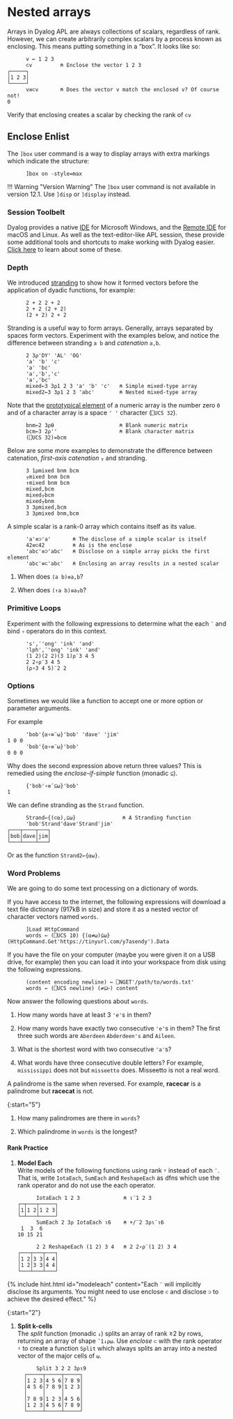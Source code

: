 # Nested arrays
Arrays in Dyalog APL are always collections of scalars, regardless of rank. However, we can create arbitrarily complex scalars by a process known as enclosing. This means putting something in a “box”. It looks like so:

```APL
      v ← 1 2 3
      ⊂v         ⍝ Enclose the vector 1 2 3
┌─────┐
│1 2 3│
└─────┘
      v≡⊂v       ⍝ Does the vector v match the enclosed v? Of course not!
0
```

Verify that enclosing creates a scalar by checking the rank of `⊂v`

## Enclose Enlist
The `]box` user command is a way to display arrays with extra markings which indicate the structure:

```APL
      ]box on -style=max

```

!!! Warning "Version Warning"
	The `]box` user command is not available in version 12.1. Use `]disp` or `]display` instead.

### Session Toolbelt
Dyalog provides a native [IDE]() for Microsoft Windows, and the [Remote IDE]() for macOS and Linux. As well as the text-editor-like APL session, these provide some additional tools and shortcuts to make working with Dyalog easier. [Click here](https://www.dyalog.com/getting-started/tips.htm) to learn about some of these.

### Depth
We introduced [stranding](https://aplwiki.com/wiki/Strand_notation) to show how it formed vectors before the application of dyadic functions, for example:

```APL
      2 + 2 2 + 2   
      2 + 2 (2 + 2)
      (2 + 2) 2 + 2
```

Stranding is a useful way to form arrays. Generally, arrays separated by spaces form vectors. Experiment with the examples below, and notice the difference between stranding `a b` and *catenation* `a,b`.

```APL
      2 3⍴'DY' 'AL' 'OG'
      'a' 'b' 'c'
      'a' 'bc'
      'a','b','c'
      'a','bc'
      mixed←3 3⍴1 2 3 'a' 'b' 'c'   ⍝ Simple mixed-type array
      mixed2←3 3⍴1 2 3 'abc'        ⍝ Nested mixed-type array
```

Note that the [prototypical element](https://aplwiki.com/wiki/Prototype) of a numeric array is the number zero `0` and of a character array is a space `' '` character (`⎕UCS 32`).

```APL
      bnm←2 3⍴⍬                     ⍝ Blank numeric matrix
      bcm←3 2⍴''                    ⍝ Blank character matrix
      (⎕UCS 32)=bcm
```

Below are some more examples to demonstrate the difference between catenation, *first-axis catenation* `⍪` and stranding.

```APL
      3 1⍴mixed bnm bcm
      ⍪mixed bnm bcm
      ↑mixed bnm bcm
      mixed,bcm
      mixed⍪bcm
      mixed⍪bnm
      3 3⍴mixed,bcm
      3 3⍴mixed bnm,bcm
```

A simple scalar is a rank-0 array which contains itself as its value.

```APL
      'a'≡⊃'a'       ⍝ The disclose of a simple scalar is itself
      42≡⊂42         ⍝ As is the enclose
      'abc'≡⊃'abc'   ⍝ Disclose on a simple array picks the first element
      'abc'≡⊂'abc'   ⍝ Enclosing an array results in a nested scalar
```

1. When does `(a b)≡a,b`?

1. When does `(↑a b)≡a⍪b`?

### Primitive Loops

Experiment with the following expressions to determine what the each `¨` and bind `∘` operators do in this context.

```APL
      's',¨'ong' 'ink' 'and'
      'lph',¨'ong' 'ink' 'and'
      (1 2)(2 2)(3 1)⍴¨3 4 5
      2 2∘⍴¨3 4 5
      (⍴∘3 4 5)¨2 2
```

### Options
Sometimes we would like a function to accept one or more option or parameter arguments.

For example
```
      'bob'{⍺∘≡¨⍵}'bob' 'dave' 'jim' 
1 0 0
      'bob'{⍺∘≡¨⍵}'bob'  
0 0 0
```

Why does the second expression above return three values? This is remedied using the *enclose-if-simple* function (monadic `⊆`).

```APL
      {'bob'∘≡¨⊆⍵}'bob'  
1
```

We can define stranding as the `Strand` function.

```APL
      Strand←{(⊂⍺),⊆⍵}               ⍝ A Stranding function 
      'bob'Strand'dave'Strand'jim'
┌───┬────┬───┐
│bob│dave│jim│
└───┴────┴───┘
```

Or as the function `Strand2←{⍺⍵}`.

### Word Problems

We are going to do some text processing on a dictionary of words. 

If you have access to the internet, the following expressions will download a text file dictionary (917kB in size) and store it as a nested vector of character vectors named `words`.

```APL
      ]Load HttpCommand
      words ← (⎕UCS 10) {(⍺≠⍵)⊆⍵} (HttpCommand.Get'https://tinyurl.com/y7asendy').Data
```

If you have the file on your computer (maybe you were given it on a USB drive, for example) then you can load it into your workspace from disk using the following expressions.

```APL
      (content encoding newline) ← ⎕NGET'/path/to/words.txt'
      words ← (⎕UCS newline) (≠⊆⊢) content
```

Now answer the following questions about `words`.

1. How many words have at least 3 `'e'`s in them?

1. How many words have exactly two consecutive `'e'`s in them? 
    The first three such words are `Aberdeen` `Abderdeen's` and `Aileen`.

1. What is the shortest word with two consecutive `'a'`s?

1. What words have three consecutive double letters? For example, `mississippi` does not but `misseetto` does. Misseetto is not a real word.

A palindrome is the same when reversed. For example, **racecar** is a palindrome but **racecat** is not.

{:start="5"}
1. How many palindromes are there in `words`?

1. Which palindrome in `words` is the longest?

#### Rank Practice

1. **Model Each**  
    Write models of the following functions using rank `⍤` instead of each `¨`. That is, write `IotaEach`, `SumEach` and `ReshapeEach` as dfns which use the rank operator and do not use the each operator.
    ```APL
          IotaEach 1 2 3              ⍝ ⍳¨1 2 3
    ┌─┬───┬─────┐
    │1│1 2│1 2 3│
    └─┴───┴─────┘
          SumEach 2 3⍴ IotaEach ⍳6    ⍝ +/¨2 3⍴⍳¨⍳6
     1  3  6
    10 15 21

          2 2 ReshapeEach (1 2) 3 4   ⍝ 2 2∘⍴¨(1 2) 3 4
    ┌───┬───┬───┐
    │1 2│3 3│4 4│
    │1 2│3 3│4 4│
    └───┴───┴───┘
    ```

{% include hint.html id="modeleach" content="Each <code class='language-APL'>¨</code> will implicitly disclose its arguments. You might need to use enclose <code class='language-APL'>⊂</code> and disclose <code class='language-APL'>⊃</code> to achieve the desired effect." %}

{:start="2"}
1. **Split k-cells**  
    The *split* function (monadic `↓`) splits an array of rank ≥2 by rows, returning an array of shape `¯1↓⍴⍵`. Use *enclose* `⊂` with the rank operator `⍤` to create a function `Split` which always splits an array into a nested vector of the major cells of `⍵`.

    ```APL
          Split 3 2 2 3⍴⍳9
      ┌─────┬─────┬─────┐
      │1 2 3│4 5 6│7 8 9│
      │4 5 6│7 8 9│1 2 3│
      │     │     │     │
      │7 8 9│1 2 3│4 5 6│
      │1 2 3│4 5 6│7 8 9│
      └─────┴─────┴─────┘
    ```